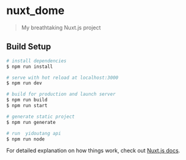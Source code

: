 # nuxt_dome

> My breathtaking Nuxt.js project

## Build Setup

``` bash
# install dependencies
$ npm run install

# serve with hot reload at localhost:3000
$ npm run dev

# build for production and launch server
$ npm run build
$ npm run start

# generate static project
$ npm run generate

# run  yidoutang api
$ npm run node
```

For detailed explanation on how things work, check out [Nuxt.js docs](https://nuxtjs.org).
